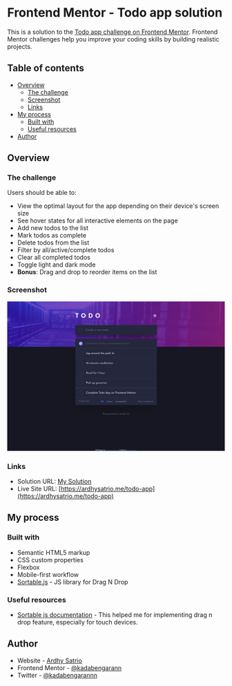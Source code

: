 # Frontend Mentor - Todo app solution

This is a solution to the [Todo app challenge on Frontend Mentor](https://www.frontendmentor.io/challenges/todo-app-Su1_KokOW). Frontend Mentor challenges help you improve your coding skills by building realistic projects.

## Table of contents

- [Overview](#overview)
  - [The challenge](#the-challenge)
  - [Screenshot](#screenshot)
  - [Links](#links)
- [My process](#my-process)
  - [Built with](#built-with)
  <!-- - [What I learned](#what-i-learned)
  - [Continued development](#continued-development) -->
  - [Useful resources](#useful-resources)
- [Author](#author)
<!-- - [Acknowledgments](#acknowledgments) -->

## Overview

### The challenge

Users should be able to:

- View the optimal layout for the app depending on their device's screen size
- See hover states for all interactive elements on the page
- Add new todos to the list
- Mark todos as complete
- Delete todos from the list
- Filter by all/active/complete todos
- Clear all completed todos
- Toggle light and dark mode
- **Bonus**: Drag and drop to reorder items on the list

### Screenshot

![](./assets/img/dark-desktop.png)

### Links

- Solution URL: [My Solution](https://www.frontendmentor.io/solutions/todo-app-challenges-solution-W-1Wu-Wtv)
- Live Site URL: [https://ardhysatrio.me/todo-app](https://ardhysatrio.me/todo-app)

## My process

### Built with

- Semantic HTML5 markup
- CSS custom properties
- Flexbox
- Mobile-first workflow
- [Sortable.js](https://github.com/SortableJS/Sortable) - JS library for Drag N Drop

<!-- ### What I learned

Use this section to recap over some of your major learnings while working through this project. Writing these out and providing code samples of areas you want to highlight is a great way to reinforce your own knowledge. -->

<!-- ### Continued development

Use this section to outline areas that you want to continue focusing on in future projects. These could be concepts you're still not completely comfortable with or techniques you found useful that you want to refine and perfect. -->

### Useful resources

- [Sortable js documentation](https://github.com/SortableJS/Sortable) - This helped me for implementing drag n drop feature, especially for touch devices.

## Author

- Website - [Ardhy Satrio](https://ardhysatrio.me)
- Frontend Mentor - [@kadabengarann](https://www.frontendmentor.io/profile/kadabengarann)
- Twitter - [@kadabengarannn](https://twitter.com/kadabengarannn)

<!-- ## Acknowledgments

This is where you can give a hat tip to anyone who helped you out on this project. Perhaps you worked in a team or got some inspiration from someone else's solution. This is the perfect place to give them some credit. -->
